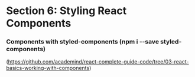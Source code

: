 # Section 6: Styling React Components

### Components with styled-components (npm i --save styled-components)
(https://github.com/academind/react-complete-guide-code/tree/03-react-basics-working-with-components)
